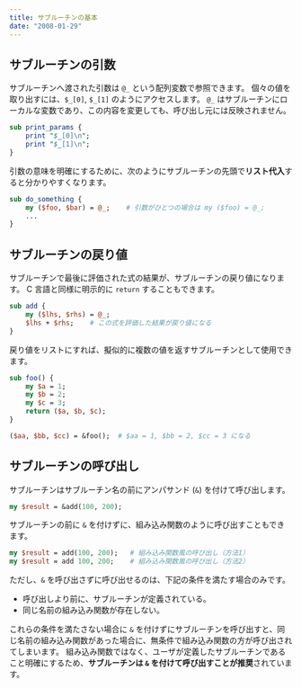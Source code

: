 ```yaml
---
title: サブルーチンの基本
date: "2008-01-29"
---
```


サブルーチンの引数
----

サブルーチンへ渡された引数は `@_` という配列変数で参照できます。
個々の値を取り出すには、`$_[0]`, `$_[1]` のようにアクセスします。
`@_` はサブルーチンにローカルな変数であり、この内容を変更しても、呼び出し元には反映されません。

```perl
sub print_params {
    print "$_[0]\n";
    print "$_[1]\n";
}
```

引数の意味を明確にするために、次のようにサブルーチンの先頭で**リスト代入**すると分かりやすくなります。

```perl
sub do_something {
    my ($foo, $bar) = @_;    # 引数がひとつの場合は my ($foo) = @_;
    ...
}
```


サブルーチンの戻り値
----

サブルーチンで最後に評価された式の結果が、サブルーチンの戻り値になります。
C 言語と同様に明示的に `return` することもできます。

```perl
sub add {
    my ($lhs, $rhs) = @_;
    $lhs + $rhs;    # この式を評価した結果が戻り値になる
}
```

戻り値をリストにすれば、擬似的に複数の値を返すサブルーチンとして使用できます。

~~~ perl
sub foo() {
    my $a = 1;
    my $b = 2;
    my $c = 3;
    return ($a, $b, $c);
}

($aa, $bb, $cc) = &foo();  # $aa = 1, $bb = 2, $cc = 3 になる
~~~


サブルーチンの呼び出し
----

サブルーチンはサブルーチン名の前にアンパサンド (`&`) を付けて呼び出します。

```perl
my $result = &add(100, 200);
```

サブルーチンの前に `&` を付けずに、組み込み関数のように呼び出すこともできます。

```perl
my $result = add(100, 200);   # 組み込み関数風の呼び出し（方法1）
my $result = add 100, 200;    # 組み込み関数風の呼び出し（方法2）
```

ただし、`&` を呼び出さずに呼び出せるのは、下記の条件を満たす場合のみです。

- 呼び出しより前に、サブルーチンが定義されている。
- 同じ名前の組み込み関数が存在しない。

これらの条件を満たさない場合に `&` を付けずにサブルーチンを呼び出すと、同じ名前の組み込み関数があった場合に、無条件で組み込み関数の方が呼び出されてしまいます。
組み込み関数ではなく、ユーザが定義したサブルーチンであること明確にするため、**サブルーチンは `&` を付けて呼び出すことが推奨**されています。

